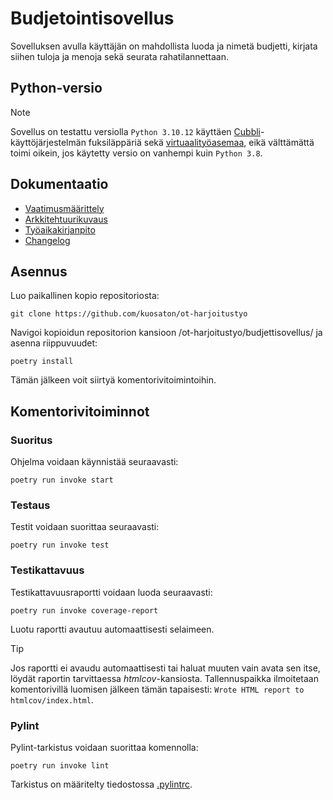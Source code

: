 # Budjetointisovellus
Sovelluksen avulla käyttäjän on mahdollista luoda ja nimetä budjetti, kirjata siihen tuloja ja menoja sekä seurata rahatilannettaan. 

## Python-versio
> [!NOTE]
> Sovellus on testattu versiolla `Python 3.10.12` käyttäen [Cubbli](https://helpdesk.it.helsinki.fi/ohjeet/muut-ohjeet/cubbli-helsingin-yliopistossa)-käyttöjärjestelmän fuksiläppäriä sekä [virtuaalityöasemaa](https://vdi.helsinki.fi/), eikä välttämättä toimi oikein, jos käytetty versio on vanhempi kuin `Python 3.8`. 

## Dokumentaatio
- [Vaatimusmäärittely](budjetointisovellus/dokumentaatio/vaatimusmaarittely.md)
- [Arkkitehtuurikuvaus](budjetointisovellus/dokumentaatio/arkkitehtuuri.md)
- [Työaikakirjanpito](budjetointisovellus/dokumentaatio/tuntikirjanpito.md)
- [Changelog](budjetointisovellus/dokumentaatio/changelog.md)

## Asennus

Luo paikallinen kopio repositoriosta:

```
git clone https://github.com/kuosaton/ot-harjoitustyo
```

Navigoi kopioidun repositorion kansioon /ot-harjoitustyo/budjettisovellus/ ja asenna riippuvuudet:

```
poetry install
```

Tämän jälkeen voit siirtyä komentorivitoimintoihin.

## Komentorivitoiminnot

### Suoritus
Ohjelma voidaan käynnistää seuraavasti:
```
poetry run invoke start
```
### Testaus
Testit voidaan suorittaa seuraavasti:
```
poetry run invoke test
```
### Testikattavuus
Testikattavuusraportti voidaan luoda seuraavasti:
```
poetry run invoke coverage-report
```
Luotu raportti avautuu automaattisesti selaimeen. 

> [!TIP]
> Jos raportti ei avaudu automaattisesti tai haluat muuten vain avata sen itse, löydät raportin tarvittaessa *htmlcov*-kansiosta. Tallennuspaikka ilmoitetaan komentorivillä luomisen jälkeen tämän tapaisesti: `Wrote HTML report to htmlcov/index.html`.

### Pylint
Pylint-tarkistus voidaan suorittaa komennolla:
```
poetry run invoke lint
```
Tarkistus on määritelty tiedostossa [.pylintrc](budjetointisovellus/.pylintrc).

